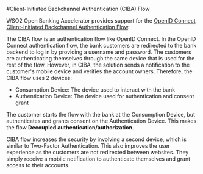 #Client-Initiated Backchannel Authentication (CIBA) Flow

WSO2 Open Banking Accelerator provides support for the
[OpenID Connect Client-Initiated Backchannel Authentication Flow](https://openid.net/specs/openid-client-initiated-backchannel-authentication-core-1_0.html). 

The CIBA flow is an authentication flow like OpenID Connect. In the OpenID Connect authentication flow, the bank customers 
are redirected to the bank backend to log in by providing a username and password. The customers are authenticating themselves 
through the same device that is used for the rest of the flow. However, in CIBA, the solution sends a notification to the 
customer's mobile device and verifies the account owners. Therefore, the CIBA flow uses 2 devices:

- Consumption Device:  The device used to interact with the bank
- Authentication Device: The device used for authentication and consent grant

The customer starts the flow with the bank at the Consumption Device, but authenticates and grants consent on the 
Authentication Device. This makes the flow **Decoupled authentication/authorization**.

CIBA flow increases the security by involving a second device, which is similar to Two-Factor Authentication. This also 
improves the user experience as the customers are not redirected between websites. They simply receive a mobile notification
to authenticate themselves and grant access to their accounts. 

